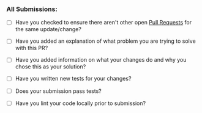### All Submissions:

* [ ] Have you checked to ensure there aren't other open [Pull Requests](../../pulls) for the same update/change?
* [ ] Have you added an explanation of what problem you are trying to solve with this PR?
* [ ] Have you added information on what your changes do and why you chose this as your solution?
* [ ] Have you written new tests for your changes?
* [ ] Does your submission pass tests?
* [ ] Have you lint your code locally prior to submission?


